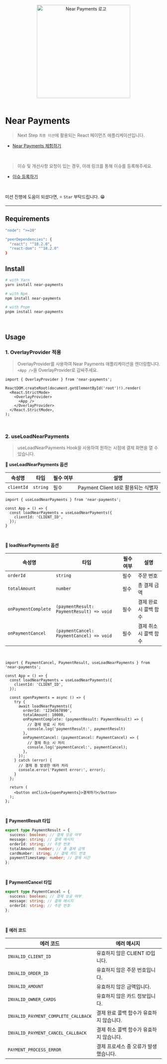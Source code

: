 <br />

<div align="center">
  <img src="https://github.com/bytrustu/near-payments/assets/39726717/32bf7adc-c7d6-486d-a2d8-c3896100519e" width="300px" alt="Near Payments 로고" />
</div>

<br />

# Near Payments
> Next Step `최종 미션`에 활용되는 React 페이먼츠 애플리케이션입니다.
- [Near Payments 체험하기](https://near-payments.vercel.app/)

<br />

> 이슈 및 개선사항 요청이 있는 경우, 아래 링크를 통해 이슈를 등록해주세요. 
- [이슈 등록하기](https://github.com/bytrustu/near-payments/issues)

<br />

미션 진행에 도움이 되셨다면, ⭐️ `Star` 부탁드립니다. 😁 

---

## Requirements
```bash
"node": ">=20"
```
```bash
"peerDependencies": {
  "react": "^18.2.0",
  "react-dom": "^18.2.0"
}
```


## Install
```bash
# with Yarn
yarn install near-payments

# with Npm
npm install near-payments

# with Pnpm
pnpm install near-payments
```

<br />

## Usage

### 1. OverlayProvider 적용

> OverlayProvider를 사용하여 Near Payments 애플리케이션을 렌더링합니다.  `<App />`을 OverlayProvider로 감싸주세요.

```tsx
import { OverlayProvider } from 'near-payments';

ReactDOM.createRoot(document.getElementById('root')!).render(
  <React.StrictMode>
    <OverlayProvider>
      <App />
    </OverlayProvider>
  </React.StrictMode>,
);
```

<br />

### 2. useLoadNearPayments

> useLoadNearPayments Hook을 사용하여 원하는 시점에 결제 화면을 열 수 있습니다.


<b>📗 useLoadNearPayments 옵션</b>

| 속성명     | 타입     | 필수 여부 | 설명                          |
| ---------- | -------- | --------- |-----------------------------|
| `clientId` | `string` | 필수      | Payment Client Id로 활용되는 식별자 |

```tsx
import { useLoadNearPayments } from 'near-payments';

const App = () => {
  const loadNearPayments = useLoadNearPayments({
    clientId: 'CLIENT_ID',
  });
}
```

<br />

<b>📗 loadNearPayments 옵션</b>

| 속성명             | 타입                                             | 필수 여부 | 설명            |
| ------------------ | ------------------------------------------------ | --------- |---------------|
| `orderId`          | `string`                                         | 필수      | 주문 번호         |
| `totalAmount`      | `number`                                         | 필수      | 총 결제 금액       |
| `onPaymentComplete`| `(paymentResult: PaymentResult) => void`         | 필수      | 결제 완료 시 콜백 함수 |
| `onPaymentCancel`  | `(paymentCancel: PaymentCancel) => void`         | 필수      | 결제 취소 시 콜백 함수 |

<br />

```tsx
import { PaymentCancel, PaymentResult, useLoadNearPayments } from 'near-payments';

const App = () => {
  const loadNearPayments = useLoadNearPayments({
    clientId: 'CLIENT_ID',
  });

  const openPayments = async () => {
    try {
      await loadNearPayments({
        orderId: '1234567890',
        totalAmount: 10000,
        onPaymentComplete: (paymentResult: PaymentResult) => {
          // 결제 완료 시 처리
          console.log('paymentResult:', paymentResult)
        },
        onPaymentCancel: (paymentCancel: PaymentCancel) => {
          // 결제 취소 시 처리 
          console.log('paymentCancel:', paymentCancel);
        },
      });
    } catch (error) {
      // 결제 중 발생한 에러 처리
      console.error('Payment error:', error);
    }
  };

  return (
    <button onClick={openPayments}>결제하기</button>
  );
};
```

<br />

<b>📘 PaymentResult 타입</b>

```ts
export type PaymentResult = {
  success: boolean; // 결제 성공 여부
  message: string; // 결제 메시지
  orderId: string; // 주문 번호
  totalAmount: number; // 총 결제 금액
  cardNumber: string; // 결제 카드 번호
  paymentTimestamp: number; // 결제 시간
};
```

<br />

<b>📘 PaymentCancel 타입</b>

```ts
export type PaymentCancel = {
  success: boolean; // 결제 성공 여부
  message: string; // 결제 메시지
  orderId: string; // 주문 번호
};
```

<br />

<b>🔴 에러 코드</b>

| 에러 코드                               | 에러 메시지                                 |
| --------------------------------------- | ------------------------------------------- |
| `INVALID_CLIENT_ID`                     | 유효하지 않은 CLIENT ID입니다.              |
| `INVALID_ORDER_ID`                      | 유효하지 않은 주문 번호입니다.              |
| `INVALID_AMOUNT`                        | 유효하지 않은 금액입니다.                   |
| `INVALID_OWNER_CARDS`                   | 유효하지 않은 카드 정보입니다.              |
| `INVALID_PAYMENT_COMPLETE_CALLBACK`     | 결제 완료 콜백 함수가 유효하지 않습니다.    |
| `INVALID_PAYMENT_CANCEL_CALLBACK`       | 결제 취소 콜백 함수가 유효하지 않습니다.    |
| `PAYMENT_PROCESS_ERROR`                 | 결제 프로세스 중 오류가 발생했습니다.       |

